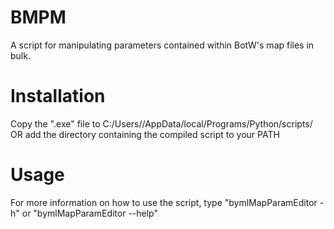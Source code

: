 # BMPM
 A script for manipulating parameters contained within BotW's map files in bulk.

# Installation
 Copy the ".exe" file to C:/Users/<username>/AppData/local/Programs/Python/scripts/ OR add the directory containing the compiled script to your PATH

# Usage
 For more information on how to use the script, type "bymlMapParamEditor -h" or "bymlMapParamEditor --help"
